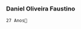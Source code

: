 ### Daniel Oliveira Faustino
    27 Anos👋

<!--
**danielofaustino/danielofaustino** is a ✨ _special_ ✨ repository because its `README.md` (this file) appears on your GitHub profile.

Here are some ideas to get you started:

- 🔭 I’m currently working on ...

   - My Wife's site -> www.fabrinemacedo.com.br
   
- 🌱 I’m currently learning ...

  Rocketseat - LaunchBase
  
  Gama Academy - Hiring Coders
  
- React, NodesJs
- Javascript, Jsx, Boostrap 

- 🤔 I’m looking for help with ...

- Keep me updated in the IT world!


